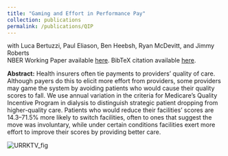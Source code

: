 ```yaml
---
title: "Gaming and Effort in Performance Pay"
collection: publications
permalink: /publications/QIP
---
```

with Luca Bertuzzi, Paul Eliason, Ben Heebsh, Ryan McDevitt, and Jimmy Roberts<br>
NBER Working Paper available [here](https://rileyleague.github.io/files/w31353.pdf). BibTeX citation available [here](https://rileyleague.github.io/bibfiles/bertuzzi2023gaming.md).

**Abstract:** Health insurers often tie payments to providers’ quality of care. Although payers do this to elicit more effort from providers, some providers may game the system by avoiding patients who would cause their quality scores to fall. We use annual variation in the criteria for Medicare’s Quality Incentive Program in dialysis to distinguish strategic patient dropping from higher-quality care. Patients who would reduce their facilities’ scores are 14.3&ndash;71.5% more likely to switch facilities, often to ones that suggest the move was involuntary, while under certain conditions facilities exert more effort to improve their scores by providing better care.   

![URRKTV_fig](https://rileyleague.github.io/images/urrktv_fig.png)
